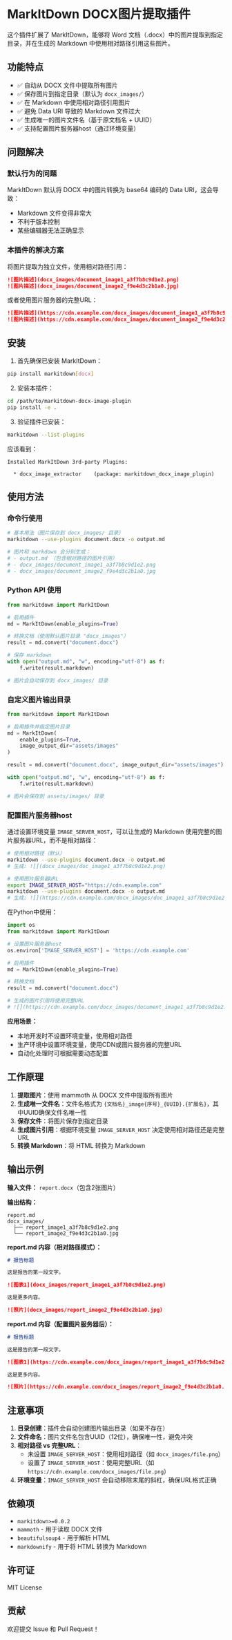 # MarkItDown DOCX图片提取插件

这个插件扩展了 MarkItDown，能够将 Word 文档（.docx）中的图片提取到指定目录，并在生成的 Markdown 中使用相对路径引用这些图片。

## 功能特点

- ✅ 自动从 DOCX 文件中提取所有图片
- ✅ 保存图片到指定目录（默认为 `docx_images/`）
- ✅ 在 Markdown 中使用相对路径引用图片
- ✅ 避免 Data URI 导致的 Markdown 文件过大
- ✅ 生成唯一的图片文件名（基于原文档名 + UUID）
- ✅ 支持配置图片服务器host（通过环境变量）

## 问题解决

### 默认行为的问题

MarkItDown 默认将 DOCX 中的图片转换为 base64 编码的 Data URI，这会导致：
- Markdown 文件变得非常大
- 不利于版本控制
- 某些编辑器无法正确显示

### 本插件的解决方案

将图片提取为独立文件，使用相对路径引用：
```markdown
![图片描述](docx_images/document_image1_a3f7b8c9d1e2.png)
![图片描述](docx_images/document_image2_f9e4d3c2b1a0.jpg)
```

或者使用图片服务器的完整URL：
```markdown
![图片描述](https://cdn.example.com/docx_images/document_image1_a3f7b8c9d1e2.png)
![图片描述](https://cdn.example.com/docx_images/document_image2_f9e4d3c2b1a0.jpg)
```

## 安装

1. 首先确保已安装 MarkItDown：
```bash
pip install markitdown[docx]
```

2. 安装本插件：
```bash
cd /path/to/markitdown-docx-image-plugin
pip install -e .
```

3. 验证插件已安装：
```bash
markitdown --list-plugins
```

应该看到：
```
Installed MarkItDown 3rd-party Plugins:

  * docx_image_extractor    (package: markitdown_docx_image_plugin)
```

## 使用方法

### 命令行使用

```bash
# 基本用法（图片保存到 docx_images/ 目录）
markitdown --use-plugins document.docx -o output.md

# 图片和 markdown 会分别生成：
# - output.md （包含相对路径的图片引用）
# - docx_images/document_image1_a3f7b8c9d1e2.png
# - docx_images/document_image2_f9e4d3c2b1a0.jpg
```

### Python API 使用

```python
from markitdown import MarkItDown

# 启用插件
md = MarkItDown(enable_plugins=True)

# 转换文档（使用默认图片目录 "docx_images"）
result = md.convert("document.docx")

# 保存 markdown
with open("output.md", "w", encoding="utf-8") as f:
    f.write(result.markdown)

# 图片会自动保存到 docx_images/ 目录
```

### 自定义图片输出目录

```python
from markitdown import MarkItDown

# 启用插件并指定图片目录
md = MarkItDown(
    enable_plugins=True, 
    image_output_dir="assets/images"
)

result = md.convert("document.docx", image_output_dir="assets/images")

with open("output.md", "w", encoding="utf-8") as f:
    f.write(result.markdown)

# 图片会保存到 assets/images/ 目录
```

### 配置图片服务器host

通过设置环境变量 `IMAGE_SERVER_HOST`，可以让生成的 Markdown 使用完整的图片服务器URL，而不是相对路径：

```bash
# 使用相对路径（默认）
markitdown --use-plugins document.docx -o output.md
# 生成: ![](docx_images/doc_image1_a3f7b8c9d1e2.png)

# 使用图片服务器URL
export IMAGE_SERVER_HOST="https://cdn.example.com"
markitdown --use-plugins document.docx -o output.md
# 生成: ![](https://cdn.example.com/docx_images/doc_image1_a3f7b8c9d1e2.png)
```

在Python中使用：

```python
import os
from markitdown import MarkItDown

# 设置图片服务器host
os.environ['IMAGE_SERVER_HOST'] = 'https://cdn.example.com'

# 启用插件
md = MarkItDown(enable_plugins=True)

# 转换文档
result = md.convert("document.docx")

# 生成的图片引用将使用完整URL
# ![](https://cdn.example.com/docx_images/document_image1_a3f7b8c9d1e2.png)
```

**应用场景：**
- 本地开发时不设置环境变量，使用相对路径
- 生产环境中设置环境变量，使用CDN或图片服务器的完整URL
- 自动化处理时可根据需要动态配置

## 工作原理

1. **提取图片**：使用 mammoth 从 DOCX 文件中提取所有图片
2. **生成唯一文件名**：文件名格式为 `{文档名}_image{序号}_{UUID}.{扩展名}`，其中UUID确保文件名唯一性
3. **保存文件**：将图片保存到指定目录
4. **生成图片引用**：根据环境变量 `IMAGE_SERVER_HOST` 决定使用相对路径还是完整URL
5. **转换 Markdown**：将 HTML 转换为 Markdown

## 输出示例

**输入文件：** `report.docx`（包含2张图片）

**输出结构：**
```
report.md
docx_images/
  ├── report_image1_a3f7b8c9d1e2.png
  └── report_image2_f9e4d3c2b1a0.jpg
```

**report.md 内容（相对路径模式）：**
```markdown
# 报告标题

这是报告的第一段文字。

![图表1](docx_images/report_image1_a3f7b8c9d1e2.png)

这是更多内容。

![照片](docx_images/report_image2_f9e4d3c2b1a0.jpg)
```

**report.md 内容（配置图片服务器后）：**
```markdown
# 报告标题

这是报告的第一段文字。

![图表1](https://cdn.example.com/docx_images/report_image1_a3f7b8c9d1e2.png)

这是更多内容。

![照片](https://cdn.example.com/docx_images/report_image2_f9e4d3c2b1a0.jpg)
```

## 注意事项

1. **目录创建**：插件会自动创建图片输出目录（如果不存在）
2. **文件命名**：图片文件名包含UUID（12位），确保唯一性，避免冲突
3. **相对路径 vs 完整URL**：
   - 未设置 `IMAGE_SERVER_HOST`：使用相对路径（如 `docx_images/file.png`）
   - 设置了 `IMAGE_SERVER_HOST`：使用完整URL（如 `https://cdn.example.com/docx_images/file.png`）
4. **环境变量**：`IMAGE_SERVER_HOST` 会自动移除末尾的斜杠，确保URL格式正确

## 依赖项

- `markitdown>=0.0.2`
- `mammoth` - 用于读取 DOCX 文件
- `beautifulsoup4` - 用于解析 HTML
- `markdownify` - 用于将 HTML 转换为 Markdown

## 许可证

MIT License

## 贡献

欢迎提交 Issue 和 Pull Request！

